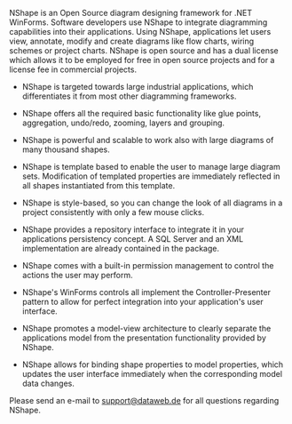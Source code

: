 NShape is an Open Source diagram designing framework for .NET WinForms. Software developers use NShape to integrate diagramming capabilities into their applications. Using NShape, applications let users view, annotate, modify and create diagrams like flow charts, wiring schemes or project charts. NShape is open source and has a dual license which allows it to be employed for free in open source projects and for a license fee in commercial projects.

* NShape is targeted towards large industrial applications, which differentiates it from most other diagramming frameworks.

* NShape offers all the required basic functionality like glue points, aggregation, undo/redo, zooming, layers and grouping. 

* NShape is powerful and scalable to work also with large diagrams of many thousand shapes. 

* NShape is template based to enable the user to manage large diagram sets. Modification of templated properties are immediately reflected in all shapes instantiated from this template. 

* NShape is style-based, so you can change the look of all diagrams in a project consistently with only a few mouse clicks. 

* NShape provides a repository interface to integrate it in your applications persistency concept. A SQL Server and an XML implementation are already contained in the package. 

* NShape comes with a built-in permission management to control the actions the user may perform. 

* NShape's WinForms controls all implement the Controller-Presenter pattern to allow for perfect integration into your application's user interface. 

* NShape promotes a model-view architecture to clearly separate the applications model from the presentation functionality provided by NShape. 

* NShape allows for binding shape properties to model properties, which updates the user interface immediately when the corresponding model data changes. 

Please send an e-mail to support@dataweb.de for all questions regarding NShape. 